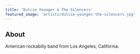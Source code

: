 ```yaml
---
title: 'Dulcie Younger & The Silencers'
featured_image: 'artists/dulcie-younger-the-silencers.jpg'
---
```


## About

American rockabilly band from Los Angeles, California.

